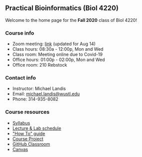 ## Practical Bioinformatics (Biol 4220)

Welcome to the home page for the **Fall 2020** class of Biol 4220!

### Course info
* Zoom meeting: [link]() (updated for Aug 14)
* Class hours: 08:30a - 12:00p, Mon and Wed
* Class room: Meeting online due to Covid-19
* Office hours: 01:00p - 02:00p, Mon and Wed
* Office room: 210 Rebstock

### Contact info
* Instructor: Michael Landis
* Email: michael.landis@wustl.edu
* Phone: 314-935-8082

### Course resources
* [Syllabus](https://docs.google.com/document/d/1TYE10600VUhCyq51_h_9flVUhkCF-IQCE9SnQKRGRGo/edit?usp=sharing)
* [Lecture & Lab schedule](schedule.md)
* ["How To" guide](how_to_guide.md)
* [Course Project](project.md)
* [GitHub Classroom](https://classroom.github.com/classrooms/69019055-practical-bioinformatics-f2020)
* [Canvas](https://wustl.instructure.com/courses/54531)

